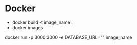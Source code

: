 # Docker 

- docker build -t image_name .
- docker images

docker run -p 3000:3000 -e DATABASE_URL="" image_name
